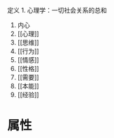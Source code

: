定义
	1. 心理学：一切社会关系的总和
1. 内心
2. [[心理]]
3. [[思维]]
4. [[行为]]
5. [[情感]]
6. [[性格]]
7. [[需要]]
8. [[本能]]
9. [[经验]]


# 属性